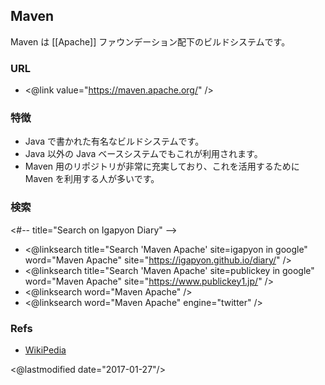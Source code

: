 ## Maven

Maven は [[Apache]] ファウンデーション配下のビルドシステムです。

### URL

* <@link value="https://maven.apache.org/" />

### 特徴

* Java で書かれた有名なビルドシステムです。
* Java 以外の Java ベースシステムでもこれが利用されます。
* Maven 用のリポジトリが非常に充実しており、これを活用するために Maven を利用する人が多いです。

### 検索

<#-- title="Search on Igapyon Diary"  -->
* <@linksearch title="Search 'Maven Apache' site=igapyon in google" word="Maven Apache" site="https://igapyon.github.io/diary/" />
* <@linksearch title="Search 'Maven Apache' site=publickey in google" word="Maven Apache" site="https://www.publickey1.jp/" />
* <@linksearch word="Maven Apache" />
* <@linksearch word="Maven Apache" engine="twitter" />

### Refs

* [WikiPedia](https://ja.wikipedia.org/wiki/Apache_Maven)

<@lastmodified date="2017-01-27"/>
